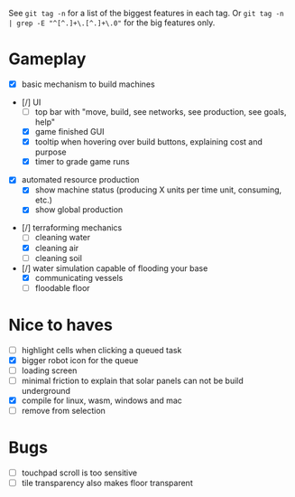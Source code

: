 
See `git tag -n` for a list of the biggest features in each tag.
Or `git tag -n  | grep -E "^[^.]+\.[^.]+\.0"` for the big features only.

# Gameplay

- [x] basic mechanism to build machines
- [/] UI
  - [ ] top bar with "move, build, see networks, see production, see goals, help"
  - [x] game finished GUI
  - [x] tooltip when hovering over build buttons, explaining cost and purpose
  - [x] timer to grade game runs
- [x] automated resource production
  - [x] show machine status (producing X units per time unit, consuming, etc.)
  - [x] show global production
- [/] terraforming mechanics
  - [ ] cleaning water
  - [x] cleaning air
  - [ ] cleaning soil
- [/] water simulation capable of flooding your base
  - [x] communicating vessels
  - [ ] floodable floor

# Nice to haves

- [ ] highlight cells when clicking a queued task
- [x] bigger robot icon for the queue
- [ ] loading screen
- [ ] minimal friction to explain that solar panels can not be build underground
- [x] compile for linux, wasm, windows and mac
- [ ] remove from selection

# Bugs

- [ ] touchpad scroll is too sensitive
- [ ] tile transparency also makes floor transparent
